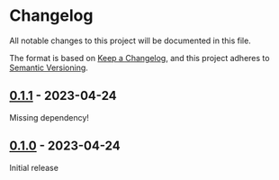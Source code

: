 # Changelog
All notable changes to this project will be documented in this file.

The format is based on [Keep a Changelog](https://keepachangelog.com/en/1.0.0/),
and this project adheres to [Semantic Versioning](https://semver.org/spec/v2.0.0.html).

## [0.1.1] - 2023-04-24
Missing dependency!

## [0.1.0] - 2023-04-24
Initial release

[0.1.1]: https://github.com/Digital-Identity-Labs/smee/compare/0.1.0...0.1.1
[0.1.0]: https://github.com/Digital-Identity-Labs/smee_feds/compare/releases/tag/0.1.0
